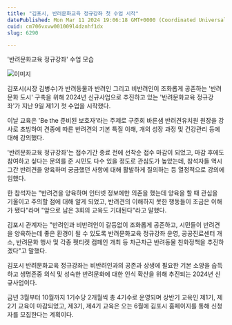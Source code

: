 ```yaml
---
title: "김포시, 반려문화교육 정규강좌 첫 수업 시작"
datePublished: Mon Mar 11 2024 19:06:18 GMT+0000 (Coordinated Universal Time)
cuid: cm706vxvw001009l4dznhf1dx
slug: 6290

---
```



'반려문화교육 정규강좌' 수업 모습

![이미지](https://cdn.hashnode.com/res/hashnode/image/upload/v1739260652562/21e5b2fb-ac83-4845-b965-be57f313c00a.jpeg)

김포시(시장 김병수)가 반려동물과 반려인 그리고 비반려인이 조화롭게 공존하는 '반려문화 도시' 구축을 위해 2024년 신규사업으로 추진하고 있는 '반려문화교육 정규강좌'가 지난 9일 제1기 첫 수업을 시작했다.

이날 교육은 'Be the 준비된 보호자'라는 주제로 구준회 바른샘 반려견유치원 원장을 강사로 초빙하여 견종에 따른 반려견의 기본 특질 이해, 개의 성장 과정 및 건강관리 등에 대해 강의했다.

'반려문화교육 정규강좌'는 접수기간 종료 전에 선착순 접수 마감이 되었고, 마감 후에도 참여하고 싶다는 문의를 준 시민도 다수 있을 정도로 관심도가 높았는데, 참석자들 역시 그간 반려견을 양육하며 궁금했던 사항에 대해 활발하게 질의하는 등 열정적으로 강의에 임했다.

한 참석자는 "반려견을 양육하며 인터넷 정보에만 의존을 했는데 양육을 할 때 관심을 기울이고 주의할 점에 대해 알게 되었고, 반려견의 이해하지 못한 행동들이 조금은 이해가 됐다"라며 "앞으로 남은 3회의 교육도 기대된다"라고 말했다.

김포시 관계자는 "반려인과 비반려인이 갈등없이 조화롭게 공존하고, 시민들이 반려견을 양육하는데 좋은 환경이 될 수 있도록 반려문화교육 정규강좌 운영, 공공진료센터 개소, 반려문화 행사 및 각종 펫티켓 캠페인 개최 등 차근차근 반려동물 친화정책을 추진하겠다"고 말했다.

김포시 반려문화교육 정규강좌는 비반려인과의 공존과 상생에 필요한 기본 소양을 습득하고 생명존중 의식 및 성숙한 반려문화에 대한 인식 확산을 위해 추진되는 2024년 신규사업이다.

금년 3월부터 10월까지 1기수당 2개월씩 총 4기수로 운영되며 상반기 교육인 제1기, 제2기 교육이 마감되었고, 제3기, 제4기 교육은 오는 6월에 김포시 홈페이지를 통해 신청자를 모집한다는 계획이다.